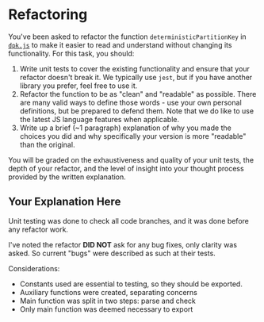 # Refactoring

You've been asked to refactor the function `deterministicPartitionKey` in [`dpk.js`](dpk.js) to make it easier to read and understand without changing its functionality. For this task, you should:

1. Write unit tests to cover the existing functionality and ensure that your refactor doesn't break it. We typically use `jest`, but if you have another library you prefer, feel free to use it.
2. Refactor the function to be as "clean" and "readable" as possible. There are many valid ways to define those words - use your own personal definitions, but be prepared to defend them. Note that we do like to use the latest JS language features when applicable.
3. Write up a brief (~1 paragraph) explanation of why you made the choices you did and why specifically your version is more "readable" than the original.

You will be graded on the exhaustiveness and quality of your unit tests, the depth of your refactor, and the level of insight into your thought process provided by the written explanation.

## Your Explanation Here

Unit testing was done to check all code branches, and it was done before any refactor work.

I've noted the refactor **DID NOT** ask for any bug fixes, only clarity was asked. So current "bugs" were described as such at their tests.

Considerations:

- Constants used are essential to testing, so they should be exported.
- Auxiliary functions were created, separating concerns
- Main function was split in two steps: parse and check
- Only main function was deemed necessary to export
